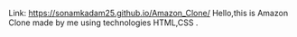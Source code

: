 Link: https://sonamkadam25.github.io/Amazon_Clone/
Hello,this is Amazon Clone made by me using technologies HTML,CSS .
